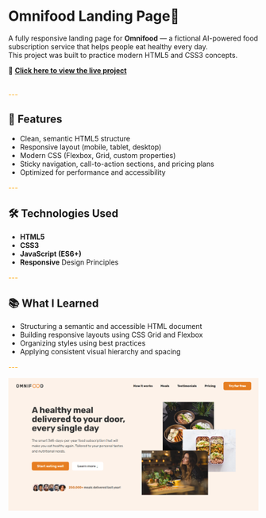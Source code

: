 # Omnifood Landing Page🍴

A fully responsive landing page for **Omnifood** — a fictional AI-powered food subscription service that helps people eat healthy every day.<br/>
This project was built to practice modern HTML5 and CSS3 concepts.

🔗 **[Click here to view the live project](https://bahareh-bahrami.github.io/Omnifood/)**<br/>
<br/>

<span style="color: orange;">---</span>

## 🚀 Features

- Clean, semantic HTML5 structure
- Responsive layout (mobile, tablet, desktop)
- Modern CSS (Flexbox, Grid, custom properties)
- Sticky navigation, call-to-action sections, and pricing plans
- Optimized for performance and accessibility

<span style="color: orange;">---</span>

## 🛠️ Technologies Used

- **HTML5**
- **CSS3**
- **JavaScript (ES6+)**
- **Responsive** Design Principles

<span style="color: orange;">---</span>

## 📚 What I Learned

- Structuring a semantic and accessible HTML document
- Building responsive layouts using CSS Grid and Flexbox
- Organizing styles using best practices
- Applying consistent visual hierarchy and spacing

<span style="color: orange;">---</span>

![ScreenShot](img/Screenshot.png)
